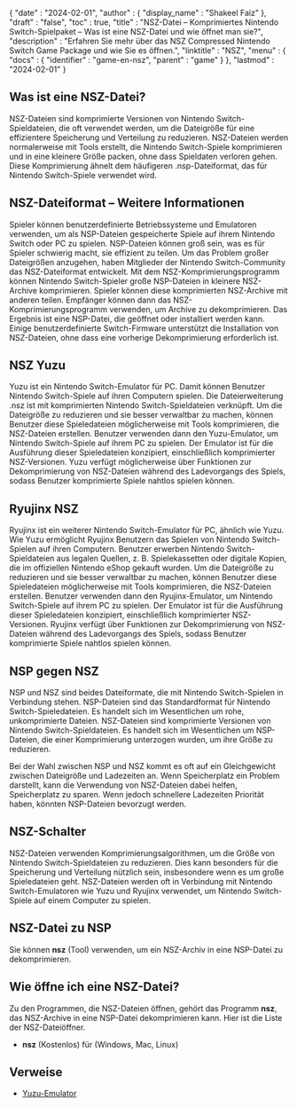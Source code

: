 {
  "date" : "2024-02-01",
  "author" : {
    "display_name" : "Shakeel Faiz"
},
  "draft" : "false",
  "toc" : true,
  "title" : "NSZ-Datei – Komprimiertes Nintendo Switch-Spielpaket – Was ist eine NSZ-Datei und wie öffnet man sie?",
  "description" : "Erfahren Sie mehr über das NSZ Compressed Nintendo Switch Game Package und wie Sie es öffnen.",
  "linktitle" : "NSZ",
  "menu" : {
    "docs" : {
      "identifier" : "game-en-nsz",
      "parent" : "game"
}
},
  "lastmod" : "2024-02-01"
}

## Was ist eine NSZ-Datei?

NSZ-Dateien sind komprimierte Versionen von Nintendo Switch-Spieldateien, die oft verwendet werden, um die Dateigröße für eine effizientere Speicherung und Verteilung zu reduzieren. NSZ-Dateien werden normalerweise mit Tools erstellt, die Nintendo Switch-Spiele komprimieren und in eine kleinere Größe packen, ohne dass Spieldaten verloren gehen. Diese Komprimierung ähnelt dem häufigeren .nsp-Dateiformat, das für Nintendo Switch-Spiele verwendet wird.

## NSZ-Dateiformat – Weitere Informationen

Spieler können benutzerdefinierte Betriebssysteme und Emulatoren verwenden, um als NSP-Dateien gespeicherte Spiele auf ihrem Nintendo Switch oder PC zu spielen. NSP-Dateien können groß sein, was es für Spieler schwierig macht, sie effizient zu teilen. Um das Problem großer Dateigrößen anzugehen, haben Mitglieder der Nintendo Switch-Community das NSZ-Dateiformat entwickelt. Mit dem NSZ-Komprimierungsprogramm können Nintendo Switch-Spieler große NSP-Dateien in kleinere NSZ-Archive komprimieren. Spieler können diese komprimierten NSZ-Archive mit anderen teilen. Empfänger können dann das NSZ-Komprimierungsprogramm verwenden, um Archive zu dekomprimieren. Das Ergebnis ist eine NSP-Datei, die geöffnet oder installiert werden kann. Einige benutzerdefinierte Switch-Firmware unterstützt die Installation von NSZ-Dateien, ohne dass eine vorherige Dekomprimierung erforderlich ist.

## NSZ Yuzu

Yuzu ist ein Nintendo Switch-Emulator für PC. Damit können Benutzer Nintendo Switch-Spiele auf ihren Computern spielen. Die Dateierweiterung .nsz ist mit komprimierten Nintendo Switch-Spieldateien verknüpft. Um die Dateigröße zu reduzieren und sie besser verwaltbar zu machen, können Benutzer diese Spieledateien möglicherweise mit Tools komprimieren, die NSZ-Dateien erstellen. Benutzer verwenden dann den Yuzu-Emulator, um Nintendo Switch-Spiele auf ihrem PC zu spielen. Der Emulator ist für die Ausführung dieser Spieledateien konzipiert, einschließlich komprimierter NSZ-Versionen. Yuzu verfügt möglicherweise über Funktionen zur Dekomprimierung von NSZ-Dateien während des Ladevorgangs des Spiels, sodass Benutzer komprimierte Spiele nahtlos spielen können.

## Ryujinx NSZ

Ryujinx ist ein weiterer Nintendo Switch-Emulator für PC, ähnlich wie Yuzu. Wie Yuzu ermöglicht Ryujinx Benutzern das Spielen von Nintendo Switch-Spielen auf ihren Computern. Benutzer erwerben Nintendo Switch-Spieldateien aus legalen Quellen, z. B. Spielekassetten oder digitale Kopien, die im offiziellen Nintendo eShop gekauft wurden. Um die Dateigröße zu reduzieren und sie besser verwaltbar zu machen, können Benutzer diese Spieledateien möglicherweise mit Tools komprimieren, die NSZ-Dateien erstellen. Benutzer verwenden dann den Ryujinx-Emulator, um Nintendo Switch-Spiele auf ihrem PC zu spielen. Der Emulator ist für die Ausführung dieser Spieledateien konzipiert, einschließlich komprimierter NSZ-Versionen. Ryujinx verfügt über Funktionen zur Dekomprimierung von NSZ-Dateien während des Ladevorgangs des Spiels, sodass Benutzer komprimierte Spiele nahtlos spielen können.

## NSP gegen NSZ

NSP und NSZ sind beides Dateiformate, die mit Nintendo Switch-Spielen in Verbindung stehen. NSP-Dateien sind das Standardformat für Nintendo Switch-Spieledateien. Es handelt sich im Wesentlichen um rohe, unkomprimierte Dateien. NSZ-Dateien sind komprimierte Versionen von Nintendo Switch-Spieldateien. Es handelt sich im Wesentlichen um NSP-Dateien, die einer Komprimierung unterzogen wurden, um ihre Größe zu reduzieren.

Bei der Wahl zwischen NSP und NSZ kommt es oft auf ein Gleichgewicht zwischen Dateigröße und Ladezeiten an. Wenn Speicherplatz ein Problem darstellt, kann die Verwendung von NSZ-Dateien dabei helfen, Speicherplatz zu sparen. Wenn jedoch schnellere Ladezeiten Priorität haben, könnten NSP-Dateien bevorzugt werden.

## NSZ-Schalter	

NSZ-Dateien verwenden Komprimierungsalgorithmen, um die Größe von Nintendo Switch-Spieldateien zu reduzieren. Dies kann besonders für die Speicherung und Verteilung nützlich sein, insbesondere wenn es um große Spieledateien geht. NSZ-Dateien werden oft in Verbindung mit Nintendo Switch-Emulatoren wie Yuzu und Ryujinx verwendet, um Nintendo Switch-Spiele auf einem Computer zu spielen.

## NSZ-Datei zu NSP

Sie können **nsz** (Tool) verwenden, um ein NSZ-Archiv in eine NSP-Datei zu dekomprimieren.

## Wie öffne ich eine NSZ-Datei?

Zu den Programmen, die NSZ-Dateien öffnen, gehört das Programm **nsz**, das NSZ-Archive in eine NSP-Datei dekomprimieren kann. Hier ist die Liste der NSZ-Dateiöffner.

- **nsz** (Kostenlos) für (Windows, Mac, Linux)

## Verweise
* [Yuzu-Emulator](https://en.wikipedia.org/wiki/Yuzu_(emulator))


